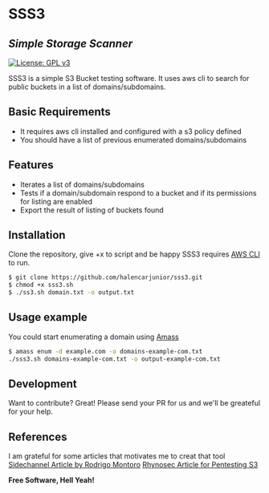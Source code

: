 # SSS3
## _Simple Storage Scanner_
[![License: GPL v3](https://img.shields.io/badge/License-GPL%20v3-blue.svg)](http://www.gnu.org/licenses/gpl-3.0)

SSS3 is a simple S3 Bucket testing software. It uses aws cli to search for public buckets in a list of domains/subdomains. 

## Basic Requirements

- It requires aws cli installed and configured with a s3 policy defined
- You should have a list of previous enumerated domains/subdomains

## Features

- Iterates a list of domains/subdomains
- Tests if a domain/subdomain respond to a bucket and if its permissions for listing are enabled
- Export the result of listing of buckets found

## Installation

Clone the repository, give +x to script and be happy
SSS3 requires [AWS CLI](https://docs.aws.amazon.com/cli/latest/userguide/install-cliv2-linux.html) to run.

```sh
$ git clone https://github.com/halencarjunior/sss3.git
$ chmod +x sss3.sh
$ ./ss3.sh domain.txt -o output.txt
```

## Usage example

You could start enumerating a domain using [Amass](https://github.com/OWASP/Amass/blob/master/doc/user_guide.md)

```sh
$ amass enum -d example.com -o domains-example-com.txt
./sss3.sh domains-example-com.txt -o output-example-com.txt
```

## Development

Want to contribute? Great! Please send your PR for us and we'll be greateful for your help.

## References

I am grateful for some articles that motivates me to creat that tool
[Sidechannel Article by Rodrigo Montoro](https://sidechannel.blog/enumerando-servicos-em-contas-aws-amazon-web-services-de-forma-anonima-e-nao-autenticada/index.html)
[Rhynosec Article for Pentesting S3](https://rhinosecuritylabs.com/penetration-testing/penetration-testing-aws-storage/)


**Free Software, Hell Yeah!**
